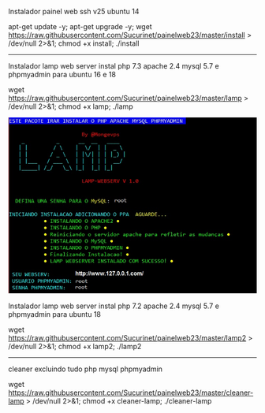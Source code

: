 
 Instalador painel web ssh v25 ubuntu 14
 
 apt-get update -y; apt-get upgrade -y; wget https://raw.githubusercontent.com/Sucurinet/painelweb23/master/install > /dev/null 2>&1; chmod +x install; ./install
 
 ___________________________________________________________________________________________________________________________________
 Instalador lamp web server instal php 7.3 apache 2.4 mysql 5.7 e phpmyadmin
 para ubuntu 16 e 18
 
 
wget https://raw.githubusercontent.com/Sucurinet/painelweb23/master/lamp > /dev/null 2>&1; chmod +x lamp; ./lamp

![logo](https://github.com/Sucurinet/JR/blob/master/Imagenes/Lamp-serv.jpg)

 Instalador lamp web server instal php 7.2 apache 2.4 mysql 5.7 e phpmyadmin
 para ubuntu 18
 
wget https://raw.githubusercontent.com/Sucurinet/painelweb23/master/lamp2 > /dev/null 2>&1; chmod +x lamp2; ./lamp2


____________________________________________________________________________________________________________________________________
cleaner excluindo tudo php mysql phpmyadmin

wget https://raw.githubusercontent.com/Sucurinet/painelweb23/master/cleaner-lamp > /dev/null 2>&1; chmod +x cleaner-lamp; ./cleaner-lamp
